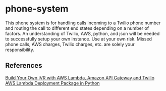 # phone-system
This phone system is for handling calls incoming to a Twilio phone number and routing the call to different end states depending on a number of factors.  An understanding of Twilio, AWS, python, and json will be needed to successfully setup your own instance.  Use at your own risk.  Missed phone calls, AWS charges, Twilio charges, etc. are solely your responsibility. 

## References
[Build Your Own IVR with AWS Lambda, Amazon API Gateway and Twilio](https://www.twilio.com/blog/2015/09/build-your-own-ivr-with-aws-lambda-amazon-api-gateway-and-twilio.html)
[AWS Lambda Deployment Package in Python](https://docs.aws.amazon.com/lambda/latest/dg/lambda-python-how-to-create-deployment-package.html)
